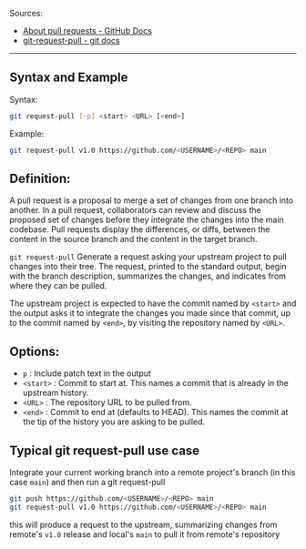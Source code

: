 Sources:
- [About pull requests - GitHub Docs](https://docs.github.com/en/pull-requests/collaborating-with-pull-requests/proposing-changes-to-your-work-with-pull-requests/about-pull-requests)
- [git-request-pull - git docs](https://git-scm.com/docs/git-request-pull)
---
## Syntax and Example
Syntax:
```bash
git request-pull [-p] <start> <URL> [<end>]
```
Example:
```bash
git request-pull v1.0 https://github.com/<USERNAME>/<REPO> main
```
## Definition:
A pull request is a proposal to merge a set of changes from one branch into another. In a pull request, collaborators can review and discuss the proposed set of changes before they integrate the changes into the main codebase. Pull requests display the differences, or diffs, between the content in the source branch and the content in the target branch. 

`git request-pull` Generate a request asking your upstream project to pull changes into their tree. The request, printed to the standard output, begin with the branch description, summarizes the changes, and indicates from where they can be pulled.

The upstream project is expected to have the commit named by `<start>` and the output asks it to integrate the changes you made since that commit, up to the commit named by `<end>`, by visiting the repository named by `<URL>`.
## Options:
- `p` : Include patch text in the output
- `<start>` : Commit to start at. This names a commit that is already in the upstream history.
- `<URL>` : The repository URL to be pulled from.
- `<end>` : Commit to end at (defaults to HEAD). This names the commit at the tip of the history you are asking to be pulled.

## Typical git request-pull use case
Integrate your current working branch into a remote project's branch (in this case `main`) and then run a git request-pull 
```bash
git push https://github.com/<USERNAME>/<REPO> main
git request-pull v1.0 https://github.com/<USERNAME>/<REPO> main
```
this will produce a request to the upstream, summarizing changes from remote's `v1.0` release and local's `main` to pull it from remote's repository

